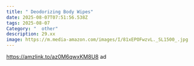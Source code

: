```yaml
---
title: " Deodorizing Body Wipes"
date: 2025-08-07T07:51:56.538Z
tags: 2025-08-07
Category: "  other"
description: 29.xx
image: https://m.media-amazon.com/images/I/81xEPOFwzvL._SL1500_.jpg
---
```

https://amzlink.to/az0M6qwxKM8U8 ad